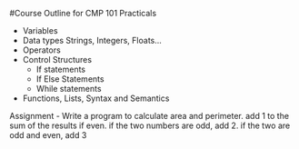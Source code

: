 #Course Outline for CMP 101 Practicals
- Variables
- Data types
    Strings, Integers, Floats...
- Operators
- Control Structures
    - If statements
    - If Else Statements
    - While statements
- Functions, Lists, Syntax and Semantics

Assignment
    - Write a program to calculate area and perimeter.
add 1 to the sum of the results if even. if the two numbers are odd, add 2. if the two are odd and even, add 3
